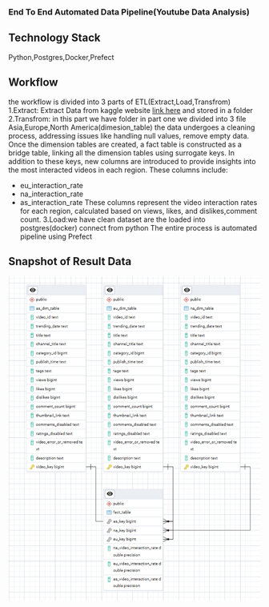 ### End To End Automated Data Pipeline(Youtube Data Analysis)
## Technology Stack
Python,Postgres,Docker,Prefect
## Workflow
the workflow is divided into 3 parts of ETL(Extract,Load,Transfrom)
1.Extract: Extract Data from kaggle website [link here](https://www.kaggle.com/datasets/datasnaek/youtube-new) and stored in a folder 
2.Transfrom: in this part we have folder in part one we divided into 3 file Asia,Europe,North America(dimesion_table) the data undergoes a cleaning process, addressing issues like handling null values, remove empty data. Once the dimension tables are created, a fact table is constructed as a bridge table, linking all the dimension tables using surrogate keys. In addition to these keys, new columns are introduced to provide insights into the most interacted videos in each region. These columns include:
 - eu_interaction_rate
 - na_interaction_rate
 - as_interaction_rate
These columns represent the video interaction rates for each region, calculated based on views, likes, and dislikes,comment count.
3.Load:we have clean dataset are the loaded into postgres(docker) connect from python 
The entire process is automated pipeline using Prefect

## Snapshot of Result Data
![Result_Data](Result_Data.png)
